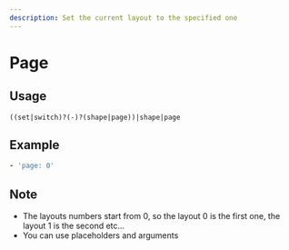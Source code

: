 ```yaml
---
description: Set the current layout to the specified one
---
```


# Page

## Usage

```text
((set|switch)?(-)?(shape|page))|shape|page
```

## Example

```yaml
- 'page: 0'
```

## Note

* The layouts numbers start from 0, so the layout 0 is the first one, the layout 1 is the second etc...
* You can use placeholders and arguments


